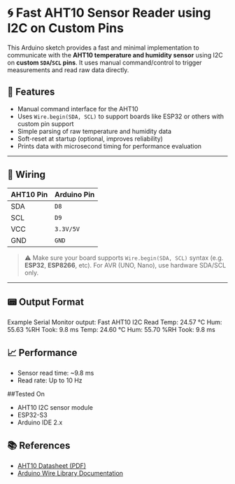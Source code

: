 # 🌀 Fast AHT10 Sensor Reader using I2C on Custom Pins

This Arduino sketch provides a fast and minimal implementation to communicate with the **AHT10 temperature and humidity sensor** using I2C on **custom `SDA`/`SCL` pins**. It uses manual command/control to trigger measurements and read raw data directly.

## 🧰 Features

- Manual command interface for the AHT10
- Uses `Wire.begin(SDA, SCL)` to support boards like ESP32 or others with custom pin support
- Simple parsing of raw temperature and humidity data
- Soft-reset at startup (optional, improves reliability)
- Prints data with microsecond timing for performance evaluation

---

## 🔧 Wiring

| AHT10 Pin | Arduino Pin |
|----------|-------------|
| SDA      | `D8`        |
| SCL      | `D9`        |
| VCC      | `3.3V/5V`   |
| GND      | `GND`       |

> ⚠️ Make sure your board supports `Wire.begin(SDA, SCL)` syntax (e.g. **ESP32**, **ESP8266**, etc). For AVR (UNO, Nano), use hardware SDA/SCL only.

---

## 📟 Output Format

Example Serial Monitor output:
Fast AHT10 I2C Read
Temp: 24.57 °C Hum: 55.63 %RH Took: 9.8 ms
Temp: 24.60 °C Hum: 55.70 %RH Took: 9.8 ms

## 📈 Performance
- Sensor read time: ~9.8 ms
- Read rate: Up to 10 Hz

##Tested On
- AHT10 I2C sensor module
- ESP32-S3 
- Arduino IDE 2.x

## 📚 References

- [AHT10 Datasheet (PDF)](https://aosong.com/userfiles/files/media/aht10-datasheet.pdf)
- [Arduino Wire Library Documentation](https://www.arduino.cc/en/Reference/Wire)
